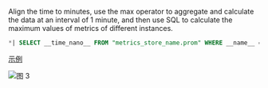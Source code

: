 Align the time to minutes, use the max operator to aggregate and calculate the data at an interval of 1 minute, and then use SQL to calculate the maximum values of metrics of different instances.

```SQL
*| SELECT __time_nano__ FROM "metrics_store_name.prom" WHERE __name__ = 'process_resident_memory_bytes' and element_at(__labels__, 'instance')='x-abcd'
```

[示例](https://sls.aliyun.com/doc/playground/demo.html?dest=/lognext/project/sls-mall/logsearch/sls-mall-k8s-metrics%3Fencode%3Dbase64%26queryString%3DKiB8IHNlbGVjdCAoX190aW1lX25hbm9fXyAtIF9fdGltZV9uYW5vX18gJSA2MDAwMDAwMCkvMTAwMDAwMC4wIGFzIHQgLCBlbGVtZW50X2F0KF9fbGFiZWxzX18sICdpbnN0YW5jZScpIGFzIGluc3RhbmNlLCBtYXgoX192YWx1ZV9fKSBhcyB2YWwgZnJvbSAic2xzLW1hbGwtazhzLW1ldHJpY3MucHJvbSIgd2hlcmUgX19uYW1lX18gPSAncHJvY2Vzc19yZXNpZGVudF9tZW1vcnlfYnl0ZXMnIGdyb3VwIGJ5IHQsIGluc3RhbmNlIGxpbWl0IGFsbA%3D%3D%26metricStore%3Dtrue)

![图 3](/img/src/metrics/15.%E8%81%9A%E5%90%88%E8%AE%A1%E7%AE%97/59671c6330cc25c6fda1fd554e138d1d518bdee2a69e6cb33e1f7d562ca35203.png)

